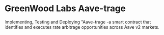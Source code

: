 # GreenWood Labs Aave-trage
Implementing, Testing and Deploying "Aave-trage -a smart contract that identifies and executes rate arbitrage opportunities across Aave v2 markets.
